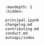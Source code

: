 ```{include} ../README.md
```

```{toctree}
:maxdepth: 1
:hidden:

principal.ipynb
changelog.md
contributing.md
conduct.md
autoapi/index
```
